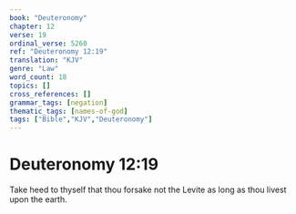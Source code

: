 ```yaml
---
book: "Deuteronomy"
chapter: 12
verse: 19
ordinal_verse: 5260
ref: "Deuteronomy 12:19"
translation: "KJV"
genre: "Law"
word_count: 18
topics: []
cross_references: []
grammar_tags: [negation]
thematic_tags: [names-of-god]
tags: ["Bible","KJV","Deuteronomy"]
---
```


# Deuteronomy 12:19

Take heed to thyself that thou forsake not the Levite as long as thou livest upon the earth.
